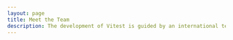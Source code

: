 ```yaml
---
layout: page
title: Meet the Team
description: The development of Vitest is guided by an international team.
---
```


<script setup>
import {
  VPTeamPage,
  VPTeamPageTitle,
  VPTeamPageSection,
  VPTeamMembers
} from 'vitepress/theme'
import { teamMembers, teamEmeritiMembers } from './.vitepress/contributors'
</script>

<VPTeamPage>
  <VPTeamPageTitle>
    <template #title>Meet the Team</template>
    <template #lead>
      The development of Vitest is guided by an international team, some of whom
      have chosen to be featured below.
    </template>
  </VPTeamPageTitle>
  <VPTeamMembers :members="teamMembers" />
  <VPTeamPageSection>
    <template #title>Team Emeriti</template>
    <template #lead>
      Here we honor some no-longer-active team members who have made valuable
      contributions in the past.
    </template>
    <template #members>
      <VPTeamMembers size="small" :members="teamEmeritiMembers" />
    </template>
  </VPTeamPageSection>
</VPTeamPage>